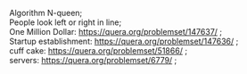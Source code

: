 Algorithm N-queen;      
People look left or right in line;     
One Million Dollar:
   https://quera.org/problemset/147637/ ;    
Startup establishment:
   https://quera.org/problemset/147636/ ;    
cuff cake:
   https://quera.org/problemset/51866/ ;     
servers:
    https://quera.org/problemset/6779/ ;     

